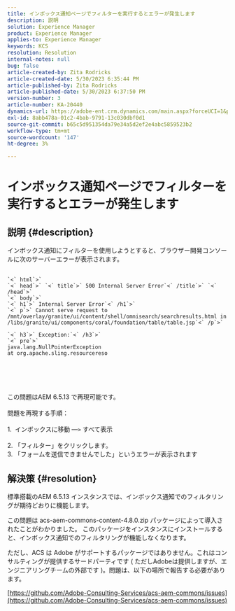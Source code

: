 ```yaml
---
title: インボックス通知ページでフィルターを実行するとエラーが発生します
description: 説明
solution: Experience Manager
product: Experience Manager
applies-to: Experience Manager
keywords: KCS
resolution: Resolution
internal-notes: null
bug: false
article-created-by: Zita Rodricks
article-created-date: 5/30/2023 6:35:44 PM
article-published-by: Zita Rodricks
article-published-date: 5/30/2023 6:37:50 PM
version-number: 3
article-number: KA-20440
dynamics-url: https://adobe-ent.crm.dynamics.com/main.aspx?forceUCI=1&pagetype=entityrecord&etn=knowledgearticle&id=3e0c7fc7-18ff-ed11-8f6e-6045bd0063aa
exl-id: 8abb478a-01c2-4bab-9791-13c030dbf0d1
source-git-commit: b65c5d951354da79e34a5d2ef2e4abc5859523b2
workflow-type: tm+mt
source-wordcount: '147'
ht-degree: 3%

---
```


# インボックス通知ページでフィルターを実行するとエラーが発生します

## 説明 {#description}

インボックス通知にフィルターを使用しようとすると、ブラウザー開発コンソールに次のサーバーエラーが表示されます。<br><br>

```
`<` html`>` 
`<` head`>` `<` title`>` 500 Internal Server Error`<` /title`>` `<` /head`>` 
`<` body`>` 
`<` h1`>` Internal Server Error`<` /h1`>` 
`<` p`>` Cannot serve request to /mnt/overlay/granite/ui/content/shell/omnisearch/searchresults.html in /libs/granite/ui/components/coral/foundation/table/table.jsp`<` /p`>` 

`<` h3`>` Exception:`<` /h3`>` 
`<` pre`>` 
java.lang.NullPointerException
at org.apache.sling.resourcereso
```

<br><br> <br><br>この問題はAEM 6.5.13 で再現可能です。<br><br>問題を再現する手順：<br><br>1.  インボックスに移動 —`>`  すべて表示<br><br>2. 「フィルター」をクリックします。 
<br>3. 「フォームを送信できませんでした」というエラーが表示されます

## 解決策 {#resolution}


標準搭載のAEM 6.5.13 インスタンスでは、インボックス通知でのフィルタリングが期待どおりに機能します。

この問題は acs-aem-commons-content-4.8.0.zip パッケージによって導入されたことがわかりました。 このパッケージをインスタンスにインストールすると、インボックス通知でのフィルタリングが機能しなくなります。

ただし、ACS は Adobe がサポートするパッケージではありません。これはコンサルティングが提供するサードパーティです ( ただしAdobeは提供しますが、エンジニアリングチームの外部です )。問題は、以下の場所で報告する必要があります。



[https://github.com/Adobe-Consulting-Services/acs-aem-commons/issues](https://github.com/Adobe-Consulting-Services/acs-aem-commons/issues)
